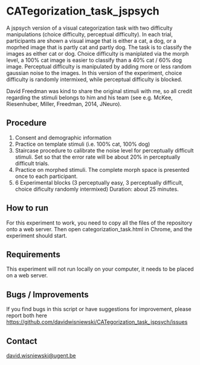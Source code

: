 # CATegorization_task_jspsych
A jspsych version of a visual categorization task with two difficulty manipulations (choice difficulty, perceptual difficulty). In each trial, participants are shown a visual image that is either a cat, a dog, or a moprhed image that is partly cat and partly dog. The task is to classify the images as either cat or dog. Choice difficulty is maniplated via the morph level, a 100% cat image is easier to classify than a 40% cat / 60% dog image. Perceptual difficulty is manipulated by adding more or less random gaussian noise to the images. In this version of the experiment, choice difficulty is randomly intermixed, while perceptual difficulty is blocked. 
 
David Freedman was kind to share the original stimuli with me, so all credit regarding the stimuli belongs to him and his team (see e.g. McKee, Riesenhuber, Miller, Freedman, 2014, JNeuro).   

## Procedure 
1) Consent and demographic information
2) Practice on template stimuli (i.e. 100% cat, 100% dog)
3) Staircase procedure to calibrate the noise level for perceptually difficult stimuli. Set so that the error rate will be about 20% in perceptually difficult trials. 
4) Practice on morphed stimuli. The complete morph space is presented once to each participant. 
5) 6 Experimental blocks (3 perceptually easy, 3 perceptually difficult, choice dificulty randomly intermixed)
Duration: about 25 minutes. 
 
## How to run
For this experiment to work, you need to copy all the files of the repository onto a web server. Then open categorization_task.html in Chrome, and the experiment should start.

## Requirements
This experiment will not run locally on your computer, it needs to be placed on a web server.
 
## Bugs / Improvements
If you find bugs in this script or have suggestions for improvement, please report both here https://github.com/davidwisniewski/CATegorization_task_jspsych/issues

## Contact
david.wisniewski@ugent.be
